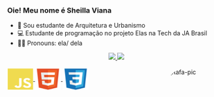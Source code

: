 ### Oie! Meu nome é Sheilla Viana


- 📐 Sou estudante de Arquitetura e Urbanismo
- 💻 Estudante de programação no projeto Elas na Tech da JA Brasil
- 👩🏾 Pronouns: ela/ dela

<div align="center">
  <a href="https://github.com/sheillasvs">
  <img height="180em" src="https://github-readme-stats.vercel.app/api?username=sheillasvs&show_icons=true&theme=algolia&include_all_commits=true&count_private=true"/>
  <img height="180em" src="https://github-readme-stats.vercel.app/api/top-langs/?username=sheillasvs&layout=compact&langs_count=7&theme=algolia"/>
</div>
<div style="display: inline_block"><br>
  <img align="center" alt="Rafa-Js" height="50" width="60" src="https://raw.githubusercontent.com/devicons/devicon/master/icons/javascript/javascript-plain.svg">
  <img align="center" alt="Rafa-HTML" height="50" width="60" src="https://raw.githubusercontent.com/devicons/devicon/master/icons/html5/html5-original.svg">
  <img align="center" alt="Rafa-CSS" height="50" width="60" src="https://raw.githubusercontent.com/devicons/devicon/master/icons/css3/css3-original.svg">
  <img align="right" alt="Rafa-pic" height="160" width="140" style="border-radius:50px;" src="https://github.com/Sheillasvs/avatar/blob/main/meu%20avatar.png"
</div>
